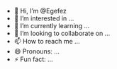 - 👋 Hi, I’m @Egefez
- 👀 I’m interested in ...
- 🌱 I’m currently learning ...
- 💞️ I’m looking to collaborate on ...
- 📫 How to reach me ...
- 😄 Pronouns: ...
- ⚡ Fun fact: ...

<!---
Egefez/Egefez is a ✨ special ✨ repository because its `README.md` (this file) appears on your GitHub profile.
You can click the Preview link to take a look at your changes.
--->
